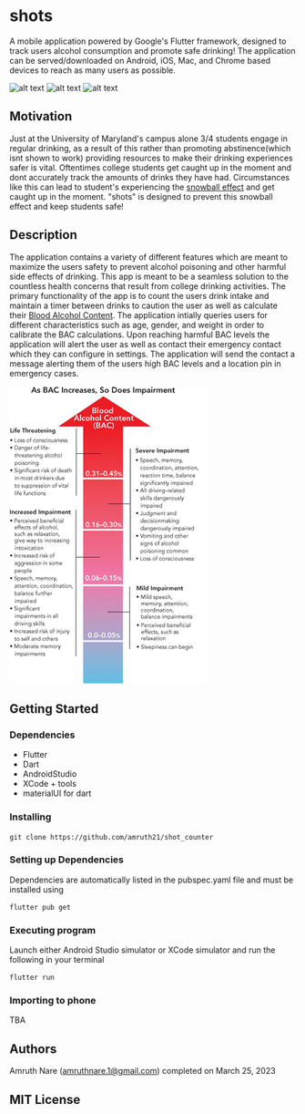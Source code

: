# shots
A mobile application powered by Google's Flutter framework, designed to track users alcohol consumption and promote safe drinking!
The application can be served/downloaded on Android, iOS, Mac, and Chrome based devices to reach as many users as possible.

![alt text](https://img.shields.io/github/languages/top/amruth21/shot_counter"test") 
![alt text](https://img.shields.io/github/commit-activity/y/amruth21/shot_counter "test")
![alt text](https://img.shields.io/github/stars/amruth21/shot_counter?style=social "test")

## Motivation

Just at the University of Maryland's campus alone 3/4 students engage in regular drinking, as a result of this rather than promoting abstinence(which isnt shown to work) providing resources to make their drinking experiences safer is vital. Oftentimes college students get caught up in the moment and dont accurately track the amounts of drinks they have had. Circumstances like this can lead to student's experiencing the [snowball effect](https://en.wikipedia.org/wiki/Snowball_effect) and get caught up in the moment. "shots" is designed to prevent this snowball effect and keep students safe!

## Description
The application contains a variety of different features which are meant to maximize the users safety to prevent alcohol poisoning and other harmful side effects of drinking. This app is meant to be a seamless solution to the countless health concerns that result from college drinking activities. The primary functionality of the app is to count the users drink intake and maintain a timer between drinks to caution the user as well as calculate their [Blood Alcohol Content](https://vaden.stanford.edu/super/learn/alcohol-drug-info/reduce-your-risk/what-blood-alcohol-concentration-bac). The application intially queries users for different characteristics such as age, gender, and weight in order to calibrate the BAC calculations. Upon reaching harmful BAC levels the application will alert the user as well as contact their emergency contact which they can configure in settings. The application will send the contact a message alerting them of the users high BAC levels and a location pin in emergency cases.

![Alt text](images/bac-graph.jpg?raw=true "BAC")


## Getting Started

### Dependencies

* Flutter
* Dart
* AndroidStudio
* XCode + tools
* materialUI for dart

### Installing

```
git clone https://github.com/amruth21/shot_counter
```

### Setting up Dependencies

Dependencies are automatically listed in the pubspec.yaml file and must be installed using
```
flutter pub get
```

### Executing program

Launch either Android Studio simulator or XCode simulator and run the following in your terminal
```
flutter run
```

### Importing to phone
TBA


## Authors

Amruth Nare (amruthnare.1@gmail.com) completed on March 25, 2023

## MIT License
